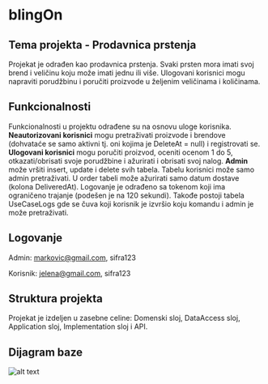 # blingOn
## Tema projekta - Prodavnica prstenja

Projekat je odrađen kao prodavnica prstenja. Svaki prsten mora imati svoj brend i veličinu koju može imati jednu ili više. Ulogovani korisnici mogu napraviti porudžbinu i poručiti proizvode u željenim veličinama i količinama.



## Funkcionalnosti

Funkcionalnosti u projektu odrađene su na osnovu uloge korisnika. 
**Neautorizovani korisnici** mogu pretraživati proizvode i brendove (dohvataće se samo aktivni tj. oni kojima je DeleteAt = null) i registrovati se.
**Ulogovani korisnici** mogu poručiti proizvod, oceniti ocenom 1 do 5, otkazati/obrisati svoje porudžbine i ažurirati i obrisati svoj nalog.
**Admin** može vršiti insert, update i delete svih tabela. Tabelu korisnici može samo admin pretraživati. U order tabeli može ažurirati samo datum dostave (kolona DeliveredAt).
Logovanje je odrađeno sa tokenom koji ima ograničeno trajanje (podešen je na 120 sekundi).
Takođe postoji tabela UseCaseLogs gde se čuva koji korisnik je izvršio koju komandu i admin je može pretraživati.



## Logovanje

Admin: markovic@gmail.com, sifra123

Korisnik: jelena@gmail.com, sifra123



## Struktura projekta

Projekat je izdeljen u zasebne celine: Domenski sloj, DataAccess sloj, Application sloj, Implementation sloj i API. 


## Dijagram baze

![alt text](https://user-images.githubusercontent.com/51022026/122390290-1de99200-cf72-11eb-8871-458be77271d4.png)
